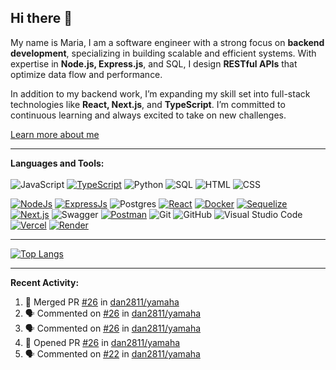 ## Hi there 👋

My name is Maria, I am a software engineer with a strong focus on **backend development**, specializing in building scalable and efficient systems. With expertise in **Node.js, Express.js**, and SQL, I design **RESTful APIs** that optimize data flow and performance.

In addition to my backend work, I’m expanding my skill set into full-stack technologies like **React, Next.js**, and **TypeScript**. I’m committed to continuous learning and always excited to take on new challenges.

[Learn more about me](https://mariphy.github.io/)  

-------

**Languages and Tools:**  
<br>
![JavaScript](https://img.shields.io/badge/javascript-%23323330.svg?style=for-the-badge&logo=javascript&logoColor=%23F7DF1E)
[![TypeScript](https://img.shields.io/badge/TypeScript-007ACC?style=for-the-badge&logo=typescript&logoColor=white)](https://www.typescriptlang.org)
![Python](https://img.shields.io/badge/python-3670A0?style=for-the-badge&logo=python&logoColor=ffdd54)
![SQL](https://img.shields.io/badge/SQL-CC2927?style=for-the-badge&logo=microsoft-sql-server&logoColor=white) 
![HTML](https://img.shields.io/badge/HTML-E34F26?style=for-the-badge&logo=html5&logoColor=white)
![CSS](https://img.shields.io/badge/CSS-1572B6?style=for-the-badge&logo=css3&logoColor=white)

[![NodeJs](https://img.shields.io/badge/node.js-6DA55F?style=for-the-badge&logo=node.js&logoColor=white)](https://nodejs.org/en)
[![ExpressJs](https://img.shields.io/badge/Express.js-000000?style=for-the-badge&logo=express&logoColor=white)](https://expressjs.com/)
![Postgres](https://img.shields.io/badge/postgres-%23316192.svg?style=for-the-badge&logo=postgresql&logoColor=white)
[![React](https://img.shields.io/badge/React-61DAFB?style=for-the-badge&logo=react&logoColor=white)](https://reactjs.org)
[![Docker](https://img.shields.io/badge/Docker-2496ED?style=for-the-badge&logo=docker&logoColor=white)](https://www.docker.com)
[![Sequelize](https://img.shields.io/badge/Sequelize-52B0E7?style=for-the-badge&logo=sequelize&logoColor=white)](https://sequelize.org)
[![Next.js](https://img.shields.io/badge/Next.js-000000?style=for-the-badge&logo=nextdotjs&logoColor=white)](https://nextjs.org)
![Swagger](https://img.shields.io/badge/-Swagger-%23Clojure?style=for-the-badge&logo=swagger&logoColor=white)
[![Postman](https://img.shields.io/badge/Postman-FF6C37?style=for-the-badge&logo=postman&logoColor=white)](https://www.postman.com)
![Git](https://img.shields.io/badge/GIT-E44C30?style=for-the-badge&logo=git&logoColor=white)
![GitHub](https://img.shields.io/badge/GitHub-100000?style=for-the-badge&logo=github&logoColor=white)
![Visual Studio Code](https://img.shields.io/badge/Visual_Studio_Code-0078D4?style=for-the-badge&logo=visual-studio-code&logoColor=white)
[![Vercel](https://img.shields.io/badge/vercel-000000?style=for-the-badge&logo=vercel&logoColor=white)](https://vercel.com)
[![Render](https://img.shields.io/badge/render-46E3B7?style=for-the-badge&logo=render&logoColor=white)](https://render.com)  

-------

[![Top Langs](https://github-readme-stats.vercel.app/api/top-langs/?username=mariphy&layout=donut)](https://github.com/anuraghazra/github-readme-stats)

-------
**Recent Activity:**  
<!--START_SECTION:activity-->
1. 🎉 Merged PR [#26](https://github.com/dan2811/yamaha/pull/26) in [dan2811/yamaha](https://github.com/dan2811/yamaha)
2. 🗣 Commented on [#26](https://github.com/dan2811/yamaha/pull/26#issuecomment-2406080112) in [dan2811/yamaha](https://github.com/dan2811/yamaha)
3. 🗣 Commented on [#26](https://github.com/dan2811/yamaha/pull/26#issuecomment-2406028850) in [dan2811/yamaha](https://github.com/dan2811/yamaha)
4. 💪 Opened PR [#26](https://github.com/dan2811/yamaha/pull/26) in [dan2811/yamaha](https://github.com/dan2811/yamaha)
5. 🗣 Commented on [#22](https://github.com/dan2811/yamaha/pull/22#issuecomment-2400325504) in [dan2811/yamaha](https://github.com/dan2811/yamaha)
<!--END_SECTION:activity-->


